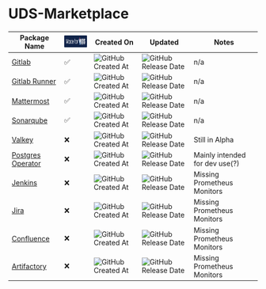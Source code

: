 # UDS-Marketplace

| Package Name | [<img alt="Made for UDS" src="https://raw.githubusercontent.com/defenseunicorns/uds-common/main/docs/made-for-uds.svg" height="24px"/>](https://github.com/defenseunicorns/uds-core) | Created On | Updated | Notes |
|--------------|--------------|------------|---------|-------|
| [Gitlab](https://github.com/defenseunicorns/uds-package-gitlab) | :white_check_mark: | ![GitHub Created At](https://img.shields.io/github/created-at/defenseunicorns/uds-package-gitlab?label=) | ![GitHub Release Date](https://img.shields.io/github/release-date/defenseunicorns/uds-package-gitlab?label=) | n/a |
| [Gitlab Runner](https://github.com/defenseunicorns/uds-package-gitlab-runner) | :white_check_mark: | ![GitHub Created At](https://img.shields.io/github/created-at/defenseunicorns/uds-package-gitlab-runner?label=) | ![GitHub Release Date](https://img.shields.io/github/release-date/defenseunicorns/uds-package-gitlab-runner?label=) | n/a |
| [Mattermost](https://github.com/defenseunicorns/uds-package-mattermost) | :white_check_mark: | ![GitHub Created At](https://img.shields.io/github/created-at/defenseunicorns/uds-package-mattermost?label=) | ![GitHub Release Date](https://img.shields.io/github/release-date/defenseunicorns/uds-package-mattermost?label=) | n/a |
| [Sonarqube](https://github.com/defenseunicorns/uds-package-sonarqube) | :white_check_mark: | ![GitHub Created At](https://img.shields.io/github/created-at/defenseunicorns/uds-package-sonarqube?label=) | ![GitHub Release Date](https://img.shields.io/github/release-date/defenseunicorns/uds-package-sonarqube?label=) | n/a |
| [Valkey](https://github.com/defenseunicorns/uds-package-valkey) | :x: | ![GitHub Created At](https://img.shields.io/github/created-at/defenseunicorns/uds-package-valkey?label=) | ![GitHub Release Date](https://img.shields.io/github/release-date/defenseunicorns/uds-package-valkey?label=) | Still in Alpha |
| [Postgres Operator](https://github.com/defenseunicorns/uds-package-postgres-operator) | :x: | ![GitHub Created At](https://img.shields.io/github/created-at/defenseunicorns/uds-package-postgres-operator?label=) | ![GitHub Release Date](https://img.shields.io/github/release-date/defenseunicorns/uds-package-postgres-operator?label=) | Mainly intended for dev use(?) |
| [Jenkins](https://github.com/defenseunicorns/uds-package-jenkins) | :x: | ![GitHub Created At](https://img.shields.io/github/created-at/defenseunicorns/uds-package-jenkins?label=) | ![GitHub Release Date](https://img.shields.io/github/release-date/defenseunicorns/uds-package-jenkins?label=) | Missing Prometheus Monitors |
| [Jira](https://github.com/defenseunicorns/uds-package-jira) | :x: | ![GitHub Created At](https://img.shields.io/github/created-at/defenseunicorns/uds-package-jira?label=) | ![GitHub Release Date](https://img.shields.io/github/release-date/defenseunicorns/uds-package-jira?label=) | Missing Prometheus Monitors |
| [Confluence](https://github.com/defenseunicorns/uds-package-confluence) | :x: | ![GitHub Created At](https://img.shields.io/github/created-at/defenseunicorns/uds-package-confluence?label=) | ![GitHub Release Date](https://img.shields.io/github/release-date/defenseunicorns/uds-package-confluence?label=) | Missing Prometheus Monitors |
| [Artifactory](https://github.com/defenseunicorns/uds-package-artifactory) | :x: | ![GitHub Created At](https://img.shields.io/github/created-at/defenseunicorns/uds-package-artifactory?label=) | ![GitHub Release Date](https://img.shields.io/github/release-date/defenseunicorns/uds-package-artifactory?label=) | Missing Prometheus Monitors |
